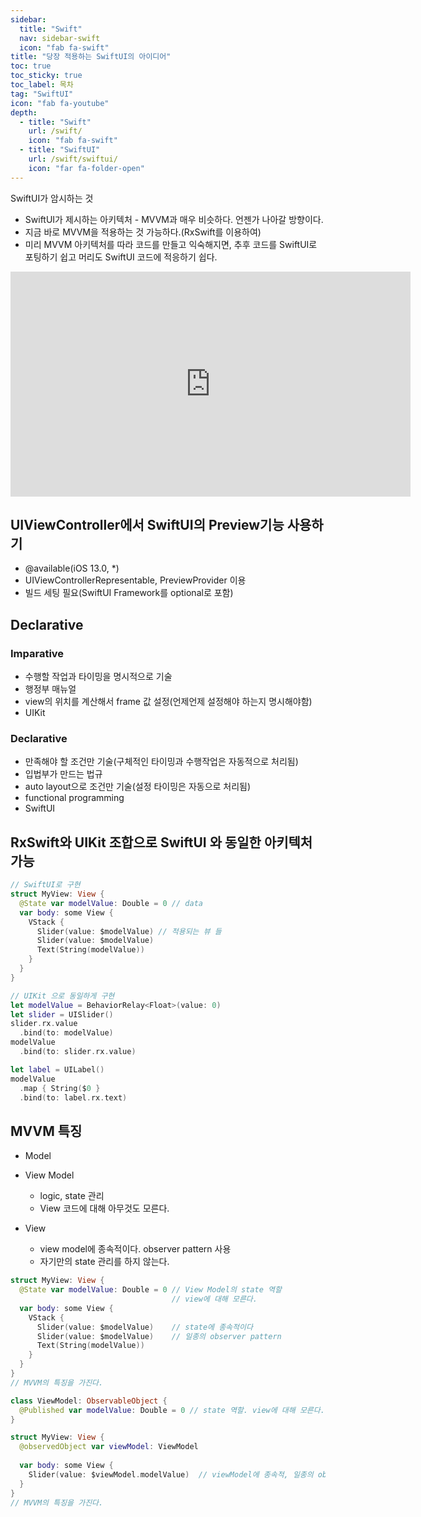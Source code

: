```yaml
---
sidebar:
  title: "Swift"
  nav: sidebar-swift
  icon: "fab fa-swift"
title: "당장 적용하는 SwiftUI의 아이디어"
toc: true
toc_sticky: true
toc_label: 목차
tag: "SwiftUI"
icon: "fab fa-youtube"
depth:
  - title: "Swift"
    url: /swift/
    icon: "fab fa-swift"
  - title: "SwiftUI"
    url: /swift/swiftui/
    icon: "far fa-folder-open"
---
```

SwiftUI가 암시하는 것
- SwiftUI가 제시하는 아키텍처 - MVVM과 매우 비슷하다.
  언젠가 나아갈 방향이다.
- 지금 바로 MVVM을 적용하는 것 가능하다.(RxSwift를 이용하여)
- 미리 MVVM 아키텍처를 따라 코드를 만들고 익숙해지면, 추후 코드를 SwiftUI로 포팅하기 쉽고 머리도 SwiftUI 코드에 적응하기 쉽다.

<iframe width="640" height="360" src="https://www.youtube-nocookie.com/embed/7fanl8FrAbY" frameborder="0" allowfullscreen></iframe>

## UIViewController에서 SwiftUI의 Preview기능 사용하기
- @available(iOS 13.0, *)
- UIViewControllerRepresentable, PreviewProvider 이용
- 빌드 세팅 필요(SwiftUI Framework를 optional로 포함)

## Declarative 
### Imparative
- 수행할 작업과 타이밍을 명시적으로 기술
- 행정부 매뉴얼
- view의 위치를 계산해서 frame 값 설정(언제언제 설정해야 하는지 명시해야함)
- UIKit

### Declarative
- 만족해야 할 조건만 기술(구체적인 타이밍과 수행작업은 자동적으로 처리됨)
- 입법부가 만드는 법규
- auto layout으로 조건만 기술(설정 타이밍은 자동으로 처리됨)
- functional programming
- SwiftUI

## RxSwift와 UIKit 조합으로 SwiftUI 와 동일한 아키텍처 가능
```swift
// SwiftUI로 구현
struct MyView: View {
  @State var modelValue: Double = 0 // data
  var body: some View {
    VStack {
      Slider(value: $modelValue) // 적용되는 뷰 들
      Slider(value: $modelValue)
      Text(String(modelValue))
    }
  }
}
```

```swift
// UIKit 으로 동일하게 구현
let modelValue = BehaviorRelay<Float>(value: 0)
let slider = UISlider()
slider.rx.value
  .bind(to: modelValue)
modelValue
  .bind(to: slider.rx.value)

let label = UILabel()
modelValue
  .map { String($0 }
  .bind(to: label.rx.text)
```

## MVVM 특징
- Model
- View Model
  * logic, state 관리
  * View 코드에 대해 아무것도 모른다.
  
- View
  * view model에 종속적이다. observer pattern 사용
  * 자기만의 state 관리를 하지 않는다.
  
```swift
struct MyView: View {
  @State var modelValue: Double = 0 // View Model의 state 역할
                                    // view에 대해 모른다.
  var body: some View {             
    VStack {
      Slider(value: $modelValue)    // state에 종속적이다
      Slider(value: $modelValue)    // 일종의 observer pattern
      Text(String(modelValue))
    }
  }
}
// MVVM의 특징을 가진다.
```
```swift
class ViewModel: ObservableObject {
  @Published var modelValue: Double = 0 // state 역할. view에 대해 모른다.
}

struct MyView: View {
  @observedObject var viewModel: ViewModel
  
  var body: some View {
    Slider(value: $viewModel.modelValue)  // viewModel에 종속적, 일종의 observer pattern
  }
}
// MVVM의 특징을 가진다.
```
